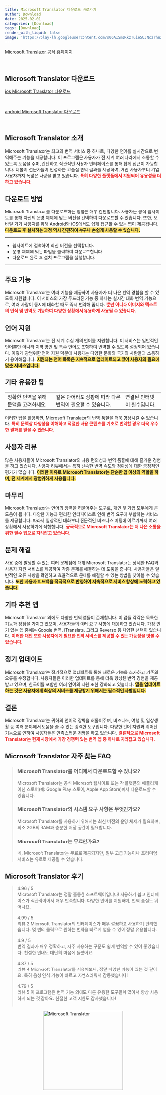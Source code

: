 ```yaml
---
title: Microsoft Translator 다운로드 바로가기
author: Download
date: 2025-02-01
categories: [Download]
tags: [Download]
render_with_liquid: false
image: 'https://play-lh.googleusercontent.com/s06AISm1RkzTuie5UJNczrhn22t0_5tjT9sUZIwondVe9tQ53YuK6W2WccbvB7mDzCU=s256-rw'
---
```

<p><a class='click-button' title='Microsoft Translator' href='https://translator.microsoft.com/' rel='nofollow'>Microsoft Translator 공식 홈페이지</a></p><br>
<h2 id='Microsoft Translator_다운로드'>Microsoft Translator 다운로드</h2>
<p><a class="click-button ios" title="Microsoft Translator 다운로드" href="https://apps.apple.com/us/app/microsoft-translator/id1018949559" rel="nofollow">ios Microsoft Translator 다운로드</a></p><br>
<p><a class="click-button android" title="Microsoft Translator 다운로드" href="https://play.google.comhttps://play.google.com/store/apps/details?id=com.microsoft.translator" rel="nofollow">android Microsoft Translator 다운로드</a></p><br>


<h2 id='Microsoft Translator 소개'>Microsoft Translator 소개</h2>

<p>Microsoft Translator는 최고의 번역 서비스 중 하나로, 다양한 언어를 실시간으로 번역해주는 기능을 제공합니다. 이 프로그램은 사용자가 전 세계 여러 나라에서 소통할 수 있도록 도움을 주며, 간단하고 직관적인 사용자 인터페이스를 통해 쉽게 접근이 가능합니다. 더불어 전문가들이 인정하는 고품질 번역 결과를 제공하여, 개인 사용자부터 기업 사용자까지 폭넓은 사랑을 받고 있습니다. <b><span style="color: #ee2323;">특히 다양한 플랫폼에서 지원되어 유용성을 더하고 있습니다.</span></b></p>

<h2 id='다운로드 방법'>다운로드 방법</h2>

<p>Microsoft Translator를 다운로드하는 방법은 매우 간단합니다. 사용자는 공식 웹사이트를 통해 자신의 운영 체제에 맞는 버전을 선택하여 다운로드할 수 있습니다. 또한, 모바일 기기 사용자를 위해 Android와 iOS에서도 쉽게 접근할 수 있는 앱이 제공됩니다. <b><span style="background-color: #ffe066;">다운로드 후 설치하는 과정 역시 간편하여 누구나 손쉽게 사용할 수 있습니다.</span></b></p>

<hr />

<ul>
    <li>웹사이트에 접속하여 최신 버전을 선택합니다.</li>
    <li>운영 체제에 맞는 파일을 클릭하여 다운로드합니다.</li>
    <li>다운로드 완료 후 설치 프로그램을 실행합니다.</li>
</ul>

<hr />

<h2 id='주요 기능'>주요 기능</h2>

<p>Microsoft Translator는 여러 기능을 제공하여 사용자가 더 나은 번역 경험을 할 수 있도록 지원합니다. 이 서비스의 가장 두드러진 기능 중 하나는 실시간 대화 번역 기능으로, 여러 사람이 동시에 대화할 때도 즉시 번역해 줍니다. <b><span style="color: #ee2323;">뿐만 아니라 이미지와 텍스트의 인식 및 번역도 가능하여 다양한 상황에서 유용하게 사용될 수 있습니다.</span></b></p>

<h2 id='언어 지원'>언어 지원</h2>

<p>Microsoft Translator는 전 세계 수십 개의 언어를 지원합니다. 이 서비스는 일반적인 언어뿐만 아니라 지역 방언 및 특수 언어도 포함하여 번역할 수 있도록 설정되어 있습니다. 이렇게 광범위한 언어 지원 덕분에 사용자는 다양한 문화와 국가의 사람들과 소통하기 용이해집니다. <b><span style="background-color: #ffe066;">지원되는 언어 목록은 지속적으로 업데이트되고 있어 사용자의 필요에 맞춘 서비스입니다.</span></b></p>

<h2 id='기타 유용한 팁'>기타 유용한 팁</h2>

<table>
    <tr>
        <td>정확한 번역을 위해 문맥을 고려하세요.</td>
        <td>같은 단어라도 상황에 따라 다른 번역이 필요할 수 있습니다.</td>
        <td>연결된 인터넷이 필수입니다.</td>
    </tr>
</table>

<p>이러한 팁을 활용하면, Microsoft Translator의 번역 품질을 더욱 향상시킬 수 있습니다. <b><span style="color: #ee2323;">특히 문맥상 다양성을 이해하고 적절한 사용 콘텐츠를 기초로 번역할 경우 더욱 우수한 결과를 얻을 수 있습니다.</span></b></p>

<h2 id='사용자 리뷰'>사용자 리뷰</h2>

<p>많은 사용자들이 Microsoft Translator의 사용 편의성과 번역 품질에 대해 즐거운 경험을 하고 있습니다. 사용자 리뷰에서는 특히 신속한 번역 속도와 정확성에 대한 긍정적인 평가가 많습니다. <b><span style="background-color: #ffe066;">이러한 이유로 Microsoft Translator는 단순한 앱 이상의 역할을 하며, 전 세계에서 광범위하게 사용됩니다.</span></b></p>

<h2 id='마무리'>마무리</h2>

<p>Microsoft Translator는 언어의 장벽을 허물어주는 도구로, 개인 및 기업 모두에게 큰 도움이 됩니다. 다양한 기능과 편리한 인터페이스로 인해 번역 요구에 부합하는 서비스를 제공합니다. 따라서 일상적인 대화부터 전문적인 비즈니스 미팅에 이르기까지 여러 상황에서 사용하기에 적합합니다. <b><span style="color: #ee2323;">궁극적으로 Microsoft Translator는 더 나은 소통을 위한 필수 앱으로 자리잡고 있습니다.</span></b></p>

<h2 id='문제 해결'>문제 해결</h2>

<p>사용 중에 발생할 수 있는 여러 문제점에 대해 Microsoft Translator는 상세한 FAQ와 사용자 지원 서비스를 제공하여 각종 문제를 해결하는 데 도움을 줍니다. 사용자들은 일반적인 오류 사항을 확인하고 효율적으로 문제를 해결할 수 있는 방법을 찾아볼 수 있습니다. <b><span style="background-color: #ffe066;">또한 사용자 피드백을 적극적으로 반영하여 지속적으로 서비스 향상에 노력하고 있습니다.</span></b></p>

<h2 id='기타 추천 앱'>기타 추천 앱</h2>

<p>Microsoft Translator 외에도 다양한 번역 앱들이 존재합니다. 이 앱들 각각은 독특한 기능과 장점을 가지고 있으며, 사용자들의 여러 요구 사항에 대응하고 있습니다. 가장 인기 있는 앱 중에는 Google 번역, iTranslate, 그리고 Reverso 등 다양한 선택이 있습니다. <b><span style="color: #ee2323;">이러한 대안 또한 사용자에게 필요한 번역 서비스를 제공할 수 있는 가능성을 엿볼 수 있습니다.</span></b></p>

<h2 id='정기 업데이트'>정기 업데이트</h2>

<p>Microsoft Translator는 정기적으로 업데이트를 통해 새로운 기능을 추가하고 기존의 오류를 수정합니다. 사용자들은 이러한 업데이트를 통해 더욱 향상된 번역 경험을 제공받고 있으며, 한국어를 포함한 여러 언어의 지원 또한 강화되고 있습니다. <b><span style="background-color: #ffe066;">앱을 업데이트하는 것은 사용자에게 최상의 서비스를 제공받기 위해서는 필수적인 사항입니다.</span></b></p>

<h2 id='결론'>결론</h2>

<p>Microsoft Translator는 귀하의 언어적 장벽을 허물어주며, 비즈니스, 여행 및 일상생활 등 여러 분야에서 도움을 줄 수 있는 강력한 도구입니다. 다양한 언어 지원과 뛰어난 기능으로 인하여 사용자들은 만족스러운 경험을 하고 있습니다. <b><span style="color: #ee2323;">결론적으로 Microsoft Translator는 현재 시장에서 가장 경쟁력 있는 번역 앱 중 하나로 자리잡고 있습니다.</span></b></p>


<h2 id='Microsoft Translator_자주_찾는_FAQ'>Microsoft Translator 자주 찾는 FAQ</h2>
<div itemscope="" itemtype="https://schema.org/FAQPage"> 
<blockquote> 
<div itemscope="" itemprop="mainEntity" itemtype="https://schema.org/Question"> 
<h3 itemprop="name">Microsoft Translator를 어디에서 다운로드할 수 있나요?</h3> 
<div itemscope="" itemprop="acceptedAnswer" itemtype="https://schema.org/Answer"> 
<span itemprop="text"> 
<p>Microsoft Translator는 공식 Microsoft 웹사이트 또는 각 플랫폼의 애플리케이션 스토어(예: Google Play 스토어, Apple App Store)에서 다운로드할 수 있습니다.</p> 
</span> </div> 

<p></div> </p>

<div itemscope="" itemprop="mainEntity" itemtype="https://schema.org/Question"> 
<h3 itemprop="name">Microsoft Translator의 시스템 요구 사항은 무엇인가요?</h3> 
<div itemscope="" itemprop="acceptedAnswer" itemtype="https://schema.org/Answer"> 
<span itemprop="text"> 
<p>Microsoft Translator를 사용하기 위해서는 최신 버전의 운영 체제가 필요하며, 최소 2GB의 RAM과 충분한 저장 공간이 필요합니다.</p> 
</span> </div> 

<p></div> </p>

<div itemscope="" itemprop="mainEntity" itemtype="https://schema.org/Question"> 
<h3 itemprop="name">Microsoft Translator는 무료인가요?</h3> 
<div itemscope="" itemprop="acceptedAnswer" itemtype="https://schema.org/Answer"> 
<span itemprop="text"> 
<p>네, Microsoft Translator는 무료로 제공되지만, 일부 고급 기능이나 프리미엄 서비스는 유료로 제공될 수 있습니다.</p> 
</span> </div> 

<p></div> 
</blockquote> 
</div></p>
<h2 id='Microsoft Translator_후기'>Microsoft Translator 후기</h2>
<div itemscope itemtype="https://schema.org/Product">
  <blockquote>
  <div itemprop="review" itemscope itemtype="https://schema.org/Review">
      <div itemprop="reviewRating" itemscope itemtype="https://schema.org/Rating"> <span itemprop="ratingValue">4.96</span> / <span itemprop="bestRating">5</span> </div>
      <span itemprop="reviewBody">Microsoft Translator는 정말 훌륭한 소프트웨어입니다! 사용하기 쉽고 인터페이스가 직관적이어서 매우 만족합니다. 다양한 언어를 지원하며, 번역 품질도 뛰어나요.</span>
  </div>
  <br>
  <div itemprop="review" itemscope itemtype="https://schema.org/Review">
      <div itemprop="reviewRating" itemscope itemtype="schema.org/Rating"> <span itemprop="ratingValue">4.99</span> / <span itemprop="bestRating">5</span> </div>
      <span itemprop="reviewBody">리뷰 2</span> Microsoft Translator의 인터페이스가 매우 깔끔하고 사용하기 편리했습니다. 몇 번의 클릭으로 원하는 번역을 빠르게 얻을 수 있어 정말 유용합니다.</span>
  </div>
  <br>
  <div itemprop="review" itemscope itemtype="https://schema.org/Review">
      <div itemprop="reviewRating" itemscope itemtype="https://schema.org/Rating"> <span itemprop="ratingValue">4.9</span> / <span itemprop="bestRating">5</span> </div>
      <span itemprop="reviewBody">번역 결과가 매우 정확하고, 자주 사용하는 구문도 쉽게 번역할 수 있어 좋았습니다. 친절한 안내도 대단히 마음에 들었어요.</span>
  </div>
  <br>
  <div itemprop="review" itemscope itemtype="https://schema.org/Review">
      <div itemprop="reviewRating" itemscope itemtype="schema.org/Rating"> <span itemprop="ratingValue">4.87</span> / <span itemprop="bestRating">5</span> </div>
      <span itemprop="reviewBody">리뷰 4</span> Microsoft Translator를 사용해보니, 정말 다양한 기능이 있는 것 같아요. 특히 음성 인식 기능이 빠르고 자연스러워서 감동했습니다!</span>
  </div>
  <br>
  <div itemprop="review" itemscope itemtype="https://schema.org/Review">
      <div itemprop="reviewRating" itemscope itemtype="schema.org/Rating"> <span itemprop="ratingValue">4.79</span> / <span itemprop="bestRating">5</span> </div>
      <span itemprop="reviewBody">리뷰 5</span> 이 프로그램은 번역 기능 외에도 다른 유용한 도구들이 많아서 항상 사용하게 되는 것 같아요. 친절한 고객 지원도 감사했습니다!</span>
  </div>
  <br>
  </blockquote>
</div>
<figure class="image" style="display: flex; justify-content: center; align-items: center; margin: 0;"><img src="https://play-lh.googleusercontent.com/s06AISm1RkzTuie5UJNczrhn22t0_5tjT9sUZIwondVe9tQ53YuK6W2WccbvB7mDzCU=s256-rw" alt="Microsoft Translator" width="256" height="256" style="max-width: 100%; height: auto;"></figure>